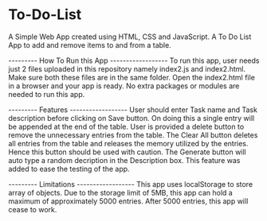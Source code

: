 # To-Do-List
A Simple Web App created using HTML, CSS and JavaScript. A To Do List App to add and remove items to and from a table.

--------- How To Run this App ------------------
To run this app, user needs just 2 files uploaded in this repository namely index2.js and index2.html.
Make sure both these files are in the same folder.
Open the index2.html file in a browser and your app is ready. No extra packages or modules are needed to run this app.

--------- Features ------------------
User should enter Task name and Task description before clicking on Save button. On doing this a single entry will be appended at the end of the table.
User is provided a delete button to remove the unnecessary entries from the table.
The Clear All button deletes all entries from the table and releases the memory utilized by the entries. Hence this button should be used with caution.
The Generate button will auto type a random decription in the Description box. This feature was added to ease the testing of the app.

--------- Limitations ------------------
This app uses localStorage to store array of objects. Due to the storage limit of 5MB, this app can hold a maximum of approximately 5000 entries.
After 5000 entries, this app will cease to work.
